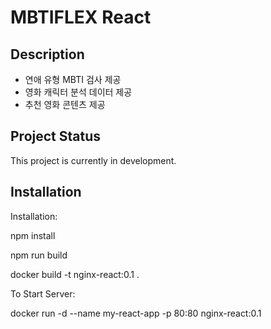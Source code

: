# MBTIFLEX React 
## Description
- 연애 유형 MBTI 검사 제공
- 영화 캐릭터 분석 데이터 제공
- 추천 영화 콘텐츠 제공

## Project Status
This project is currently in development. 

## Installation
Installation:

npm install

npm run build

docker build -t nginx-react:0.1 .

To Start Server:

docker run -d --name my-react-app -p 80:80 nginx-react:0.1



